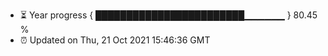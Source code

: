 - ⏳ Year progress { ████████████████████████▁▁▁▁▁▁ } 80.45 %
- ⏰ Updated on Thu, 21 Oct 2021 15:46:36 GMT

